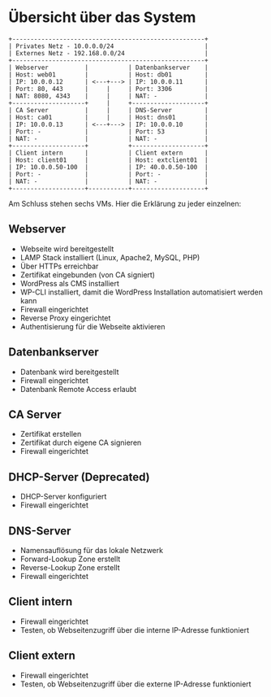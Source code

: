 # Übersicht über das System

```
+-----------------------------------------------------+
| Privates Netz - 10.0.0.0/24                         |
| Externes Netz - 192.168.0.0/24                      |
+-----------------------------------------------------+
| Webserver          |           | Datenbankserver    |
| Host: web01        |           | Host: db01         |
| IP: 10.0.0.12      | <---+---> | IP: 10.0.0.11      |
| Port: 80, 443      |     |     | Port: 3306         |
| NAT: 8080, 4343    |     |     | NAT: -             |
+--------------------+     |     +--------------------+
| CA Server          |     |     | DNS-Server         |
| Host: ca01         |     |     | Host: dns01        |
| IP: 10.0.0.13      | <---+---> | IP: 10.0.0.10      |
| Port: -            |           | Port: 53           |
| NAT: -             |           | NAT: -             |
+--------------------+           +--------------------+
| Client intern      |           | Client extern      |
| Host: client01     |           | Host: extclient01  |
| IP: 10.0.0.50-100  |           | IP: 40.0.0.50-100  |
| Port: -            |           | Port: -            |
| NAT: -             |           | NAT: -             |
+--------------------+-----------+--------------------+
```

Am Schluss stehen sechs VMs. Hier die Erklärung zu jeder einzelnen:

## Webserver
- Webseite wird bereitgestellt
- LAMP Stack installiert (Linux, Apache2, MySQL, PHP)
- Über HTTPs erreichbar
- Zertifikat eingebunden (von CA signiert)
- WordPress als CMS installiert
- WP-CLI installiert, damit die WordPress Installation automatisiert werden kann
- Firewall eingerichtet
- Reverse Proxy eingerichtet
- Authentisierung für die Webseite aktivieren

## Datenbankserver
- Datenbank wird bereitgestellt
- Firewall eingerichtet
- Datenbank Remote Access erlaubt

## CA Server
- Zertifikat erstellen
- Zertifikat durch eigene CA signieren
- Firewall eingerichtet

## DHCP-Server (Deprecated)
- DHCP-Server konfiguriert
- Firewall eingerichtet

## DNS-Server
- Namensauflösung für das lokale Netzwerk
- Forward-Lookup Zone erstellt
- Reverse-Lookup Zone erstellt
- Firewall eingerichtet

## Client intern
- Firewall eingerichtet
- Testen, ob Webseitenzugriff über die interne IP-Adresse funktioniert

## Client extern
- Firewall eingerichtet
- Testen, ob Webseitenzugriff über die externe IP-Adresse funktioniert